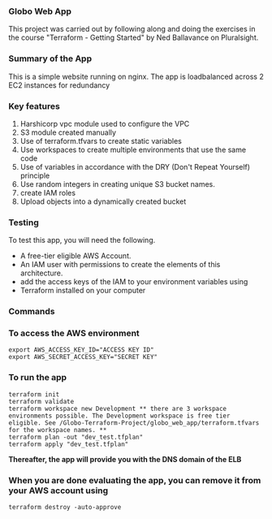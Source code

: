 ### Globo Web App
This project was carried out by following along and doing the exercises in  the course "Terraform - Getting Started" by Ned Ballavance on Pluralsight.


### Summary of the App
This is a simple website running on nginx. The app is loadbalanced across 2 EC2 instances for redundancy

### Key features

1. Harshicorp vpc module used to configure the VPC
2. S3 module created manually
3. Use of terraform.tfvars to create static variables
4. Use workspaces to create multiple environments that use the same code
5. Use of variables in accordance with the DRY (Don't Repeat Yourself) principle
6. Use random integers in creating unique S3 bucket names.
7. create IAM roles
8. Upload objects into a dynamically created bucket


### Testing
To test this app, you will need the following.

- A free-tier eligible AWS Account.
- An IAM user with permissions to create the elements of this architecture.
- add the access keys of the IAM to your environment variables using
- Terraform installed on your computer 

### Commands
### To access the AWS environment
```
export AWS_ACCESS_KEY_ID="ACCESS KEY ID"
export AWS_SECRET_ACCESS_KEY="SECRET KEY"
```

### To run the app
```
terraform init
terraform validate
terraform workspace new Development ** there are 3 workspace environments possible. The Development workspace is free tier eligible. See /Globo-Terraform-Project/globo_web_app/terraform.tfvars for the workspace names. **
terraform plan -out "dev_test.tfplan"
terraform apply "dev_test.tfplan"
```
**Thereafter, the app will provide you with the DNS domain of the ELB**

### When you are done evaluating the app, you can remove it from your AWS account using 
```
terraform destroy -auto-approve
```
